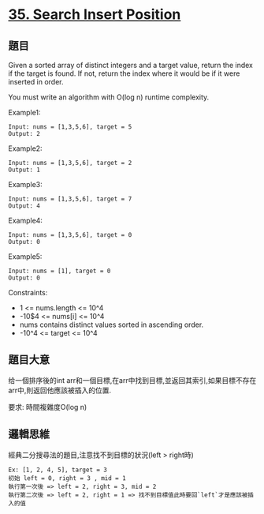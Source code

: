 # [35. Search Insert Position](https://leetcode.com/problems/search-insert-position/)

## 題目
Given a sorted array of distinct integers and a target value, return the index if the target is found. If not, return the index where it would be if it were inserted in order.

You must write an algorithm with O(log n) runtime complexity.

Example1:
```
Input: nums = [1,3,5,6], target = 5
Output: 2
```

Example2:
```
Input: nums = [1,3,5,6], target = 2
Output: 1
```

Example3:
```
Input: nums = [1,3,5,6], target = 7
Output: 4
```

Example4:
```
Input: nums = [1,3,5,6], target = 0
Output: 0
```

Example5:
```
Input: nums = [1], target = 0
Output: 0
```


Constraints:

* 1 <= nums.length <= 10^4
* -10$4 <= nums[i] <= 10^4
* nums contains distinct values sorted in ascending order.
* -10^4 <= target <= 10^4

## 題目大意
给一個排序後的int arr和一個目標,在arr中找到目標,並返回其索引,如果目標不存在arr中,則返回他應該被插入的位置.</br>

要求: 時間複雜度O(log n)

## 邏輯思維
經典二分搜尋法的題目,注意找不到目標的狀況(left > right時)
```
Ex: [1, 2, 4, 5], target = 3
初始 left = 0, right = 3 , mid = 1
執行第一次後 => left = 2, right = 3, mid = 2
執行第二次後 => left = 2, right = 1 => 找不到目標值此時要回`left`才是應該被插入的值
```